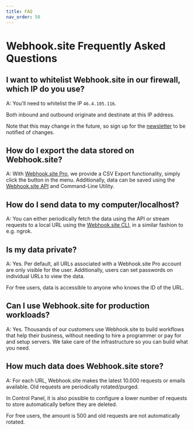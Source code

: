 ```yaml
---
title: FAQ
nav_order: 50
---
```


# Webhook.site Frequently Asked Questions

## I want to whitelist Webhook.site in our firewall, which IP do you use?

A: You'll need to whitelist the IP `46.4.105.116`. 

Both inbound and outbound originate and destinate at this IP address.

Note that this may change in the future, so sign up for the [newsletter](news.markdown) to be notified of changes.


## How do I export the data stored on Webhook.site?

A: With [Webhook.site Pro](pro.markdown), we provide a CSV Export functionality, simply click the button in the menu. Additionally, data can be saved using the [Webhook.site API](api/about.md) and Command-Line Utility.

## How do I send data to my computer/localhost?

A: You can either periodically fetch the data using the API or stream requests to a local URL using the [Webhook.site CLI](cli.md), in a similar fashion to e.g. ngrok.

## Is my data private?

A: Yes. Per default, all URLs associated with a Webhook.site Pro account are only visible for the user. Additionally, users can set passwords on individual URLs to view the data.

For free users, data is accessible to anyone who knows the ID of the URL.

## Can I use Webhook.site for production workloads?

A: Yes. Thousands of our customers use Webhook.site to build workflows that help their business, without needing to hire a programmer or pay for and setup servers. We take care of the infrastructure so you can build what you need.

## How much data does Webhook.site store?

A: For each URL, Webhook.site makes the latest 10.000 requests or emails available. Old requests are periodically rotated/purged. 

In Control Panel, it is also possible to configure a lower number of requests to store automatically before they are deleted.

For free users, the amount is 500 and old requests are not automatically rotated.
